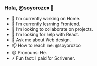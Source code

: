 ### Hola, @soyorozco 👋


- 🔭 I’m currently working on Home.
- 🌱 I’m currently learning Frontend.
- 👯 I’m looking to collaborate on projects.
- 🤔 I’m looking for help with React.
- 💬 Ask me about Web design.
- 📫 How to reach me: @soyorozco
- 😄 Pronouns: He.
- ⚡ Fun fact: I paid for Scrivener.

